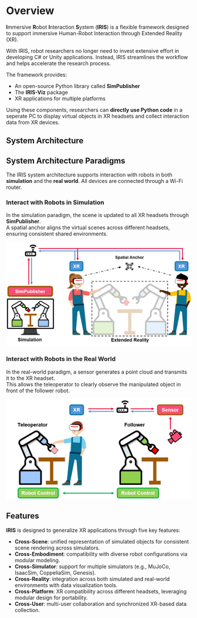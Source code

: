 # Overview

**I**mmersive **R**obot **I**nteraction **S**ystem (**IRIS**) is a flexible framework designed to support immersive Human-Robot Interaction through Extended Reality (XR).  

With IRIS, robot researchers no longer need to invest extensive effort in developing C# or Unity applications. Instead, IRIS streamlines the workflow and helps accelerate the research process.  

The framework provides:  
- An open-source Python library called **SimPublisher**  
- The **IRIS-Viz** package  
- XR applications for multiple platforms  

Using these components, researchers can **directly use Python code** in a seperate PC to display virtual objects in XR headsets and collect interaction data from XR devices.


## System Architecture


## System Architecture Paradigms

The IRIS system architecture supports interaction with robots in both **simulation** and the **real world**.
All devices are connected through a Wi-Fi router.

### Interact with Robots in Simulation
In the simulation paradigm, the scene is updated to all XR headsets through **SimPublisher**.  
A spatial anchor aligns the virtual scenes across different headsets, ensuring consistent shared environments.

![IRIS System Architecture for Simulation](../static/images/architecture_sim.png)

### Interact with Robots in the Real World
In the real-world paradigm, a sensor generates a point cloud and transmits it to the XR headset.  
This allows the teleoperator to clearly observe the manipulated object in front of the follower robot.

![IRIS System Architecture for Real World](../static/images/architecture_real.png)




## Features

**IRIS** is designed to generalize XR applications through five key features:

- **Cross-Scene**: unified representation of simulated objects for consistent scene rendering across simulators.
- **Cross-Embodiment**: compatibility with diverse robot configurations via modular modeling.
- **Cross-Simulator**: support for multiple simulators (e.g., MuJoCo, IsaacSim, CoppeliaSim, Genesis).
- **Cross-Reality**: integration across both simulated and real-world environments with data visualization tools.
- **Cross-Platform**: XR compatibility across different headsets, leveraging modular design for portability.
- **Cross-User**: multi-user collaboration and synchronized XR-based data collection.